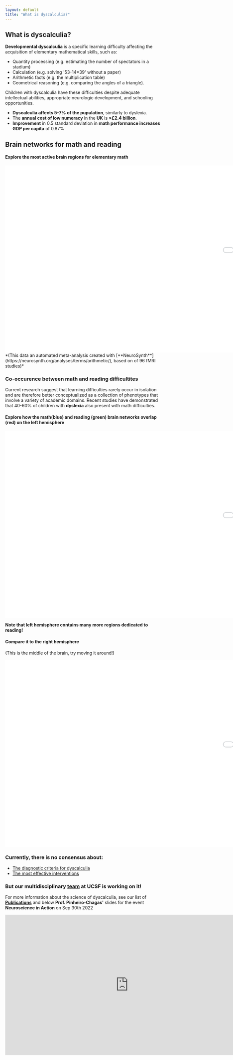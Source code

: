 ```yaml
---
layout: default
title: "What is dyscalculia?"
---
```

## What is dyscalculia? 
**Developmental dyscalculia** is a specific learning difficulty affecting the acquisition of elementary mathematical skills, such as:
* Quantity processing (e.g. estimating the number of spectators in a stadium) 
* Calculation (e.g. solving '53-14=39' without a paper)
* Arithmetic facts (e.g. the multiplication table) 
* Geometrical reasoning (e.g. comparing the angles of a triangle). 

Children with dyscalculia have these difficulties despite adequate intellectual abilities, appropriate neurologic development, and schooling opportunities. 

* **Dyscalculia affects 5-7% of the pupulation**, similarly to dyslexia. 
* The **annual cost of low numeracy** in the **UK** is **>£2.4 billion**. 
* **Improvement** in 0.5 standard deviation in **math performance increases GDP per capita** of 0.87% 

## Brain networks for math and reading

#### Explore the most active brain regions for elementary math 
<div>
  <iframe id="inlineFrameExample"
      title="Inline Frame Example"
      width="2000"
      height="600"
      src="surface_math.html"
      frameBorder="0">
  </iframe>
</div>
*(This data an automated meta-analysis created with [**NeuroSynth**](https://neurosynth.org/analyses/terms/arithmetic/), based on of 96 fMRI studies)*

### Co-occurence between math and reading difficultites

Current research suggest that learning difficulties rarely occur in isolation and are therefore better conceptualized as a collection of phenotypes that involve a variety of academic domains. Recent studies have demonstrated that 40-60% of children with **dyslexia** also present with math difficulties. 

#### Explore how the math(blue) and reading (green) brain networks overlap (red) on the left hemisphere
<div>
  <iframe id="inlineFrameExample"
      title="Inline Frame Example"
      width="2000"
      height="600"
      src="surface_math_reading_left.html"
      frameBorder="0">
  </iframe>
</div>


**Note that left hemisphere contains many more regions dedicated to reading!**

#### Compare it to the right hemisphere
(This is the middle of the brain, try moving it around!) 
<div>
  <iframe id="inlineFrameExample"
      title="Inline Frame Example"
      width="2000"
      height="600"
      src="surface_math_reading_right.html"
      frameBorder="0">
  </iframe>
</div>


### Currently, there is no consensus about: 
* [The diagnostic criteria for dyscalculia](/math_battery)
* [The most effective interventions](/interventions)

### But our multidisciplinary [team](/team) at UCSF is working on it! 
For more information about the science of dyscalculia, see our list of [**Publications**](/publications) and below 
**Prof. Pinheiro-Chagas'** slides for the event **Neuroscience in Action** on Sep 30th 2022 

<iframe src="https://www.slideshare.net/slideshow/embed_code/key/dUqlwmsnU9En9J?hostedIn=slideshare&page=upload" width="790" height="450" frameborder="0" marginwidth="0" marginheight="0" scrolling="no"></iframe>